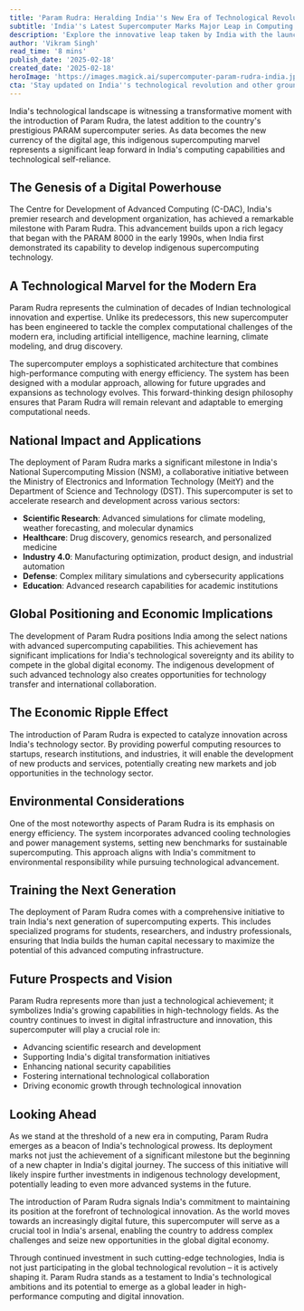 ```yaml
---
title: 'Param Rudra: Heralding India''s New Era of Technological Revolution'
subtitle: 'India''s Latest Supercomputer Marks Major Leap in Computing Capabilities'
description: 'Explore the innovative leap taken by India with the launch of Param Rudra, the latest supercomputer that promises to enhance computing capabilities across various sectors such as AI, healthcare, defense, and more. Discover the impact and future prospects of this indigenous technological marvel.'
author: 'Vikram Singh'
read_time: '8 mins'
publish_date: '2025-02-18'
created_date: '2025-02-18'
heroImage: 'https://images.magick.ai/supercomputer-param-rudra-india.jpg'
cta: 'Stay updated on India''s technological revolution and other groundbreaking tech developments. Follow us on LinkedIn for exclusive insights into the future of computing and digital innovation.'
---
```


India's technological landscape is witnessing a transformative moment with the introduction of Param Rudra, the latest addition to the country's prestigious PARAM supercomputer series. As data becomes the new currency of the digital age, this indigenous supercomputing marvel represents a significant leap forward in India's computing capabilities and technological self-reliance.

## The Genesis of a Digital Powerhouse

The Centre for Development of Advanced Computing (C-DAC), India's premier research and development organization, has achieved a remarkable milestone with Param Rudra. This advancement builds upon a rich legacy that began with the PARAM 8000 in the early 1990s, when India first demonstrated its capability to develop indigenous supercomputing technology.

## A Technological Marvel for the Modern Era

Param Rudra represents the culmination of decades of Indian technological innovation and expertise. Unlike its predecessors, this new supercomputer has been engineered to tackle the complex computational challenges of the modern era, including artificial intelligence, machine learning, climate modeling, and drug discovery.

The supercomputer employs a sophisticated architecture that combines high-performance computing with energy efficiency. The system has been designed with a modular approach, allowing for future upgrades and expansions as technology evolves. This forward-thinking design philosophy ensures that Param Rudra will remain relevant and adaptable to emerging computational needs.

## National Impact and Applications

The deployment of Param Rudra marks a significant milestone in India's National Supercomputing Mission (NSM), a collaborative initiative between the Ministry of Electronics and Information Technology (MeitY) and the Department of Science and Technology (DST). This supercomputer is set to accelerate research and development across various sectors:

- **Scientific Research**: Advanced simulations for climate modeling, weather forecasting, and molecular dynamics
- **Healthcare**: Drug discovery, genomics research, and personalized medicine
- **Industry 4.0**: Manufacturing optimization, product design, and industrial automation
- **Defense**: Complex military simulations and cybersecurity applications
- **Education**: Advanced research capabilities for academic institutions

## Global Positioning and Economic Implications

The development of Param Rudra positions India among the select nations with advanced supercomputing capabilities. This achievement has significant implications for India's technological sovereignty and its ability to compete in the global digital economy. The indigenous development of such advanced technology also creates opportunities for technology transfer and international collaboration.

## The Economic Ripple Effect

The introduction of Param Rudra is expected to catalyze innovation across India's technology sector. By providing powerful computing resources to startups, research institutions, and industries, it will enable the development of new products and services, potentially creating new markets and job opportunities in the technology sector.

## Environmental Considerations

One of the most noteworthy aspects of Param Rudra is its emphasis on energy efficiency. The system incorporates advanced cooling technologies and power management systems, setting new benchmarks for sustainable supercomputing. This approach aligns with India's commitment to environmental responsibility while pursuing technological advancement.

## Training the Next Generation

The deployment of Param Rudra comes with a comprehensive initiative to train India's next generation of supercomputing experts. This includes specialized programs for students, researchers, and industry professionals, ensuring that India builds the human capital necessary to maximize the potential of this advanced computing infrastructure.

## Future Prospects and Vision

Param Rudra represents more than just a technological achievement; it symbolizes India's growing capabilities in high-technology fields. As the country continues to invest in digital infrastructure and innovation, this supercomputer will play a crucial role in:

- Advancing scientific research and development
- Supporting India's digital transformation initiatives
- Enhancing national security capabilities
- Fostering international technological collaboration
- Driving economic growth through technological innovation

## Looking Ahead

As we stand at the threshold of a new era in computing, Param Rudra emerges as a beacon of India's technological prowess. Its deployment marks not just the achievement of a significant milestone but the beginning of a new chapter in India's digital journey. The success of this initiative will likely inspire further investments in indigenous technology development, potentially leading to even more advanced systems in the future.

The introduction of Param Rudra signals India's commitment to maintaining its position at the forefront of technological innovation. As the world moves towards an increasingly digital future, this supercomputer will serve as a crucial tool in India's arsenal, enabling the country to address complex challenges and seize new opportunities in the global digital economy.

Through continued investment in such cutting-edge technologies, India is not just participating in the global technological revolution – it is actively shaping it. Param Rudra stands as a testament to India's technological ambitions and its potential to emerge as a global leader in high-performance computing and digital innovation.